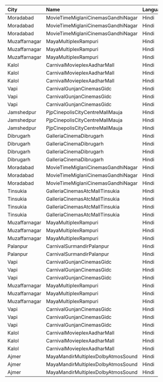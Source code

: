 | City          | Name                               | Language |  Time | Type            | Price | Capacity | Booked |
| :------------ | :--------------------------------- | :------- | ----: | :-------------- | ----: | -------: | -----: |
| Moradabad     | MovieTimeMiglaniCinemasGandhiNagar | Hindi    | 12:00 | Platinum        |  299₹ |        5 |      2 |
| Moradabad     | MovieTimeMiglaniCinemasGandhiNagar | Hindi    | 12:00 | Gold            |  159₹ |       58 |      2 |
| Moradabad     | MovieTimeMiglaniCinemasGandhiNagar | Hindi    | 12:00 | Silver          |  159₹ |       56 |      0 |
| Muzaffarnagar | MayaMultiplexRampuri               | Hindi    | 12:15 | Platinumclass   |  110₹ |       45 |     26 |
| Muzaffarnagar | MayaMultiplexRampuri               | Hindi    | 12:15 | Goldclass       |   90₹ |      167 |     85 |
| Muzaffarnagar | MayaMultiplexRampuri               | Hindi    | 12:15 | Silverclass     |   70₹ |       48 |     24 |
| Kalol         | CarnivalMovieplexAadharMall        | Hindi    | 13:00 | SilverOffline   |  100₹ |       48 |     24 |
| Kalol         | CarnivalMovieplexAadharMall        | Hindi    | 13:00 | GoldOffline     |  130₹ |      315 |    157 |
| Kalol         | CarnivalMovieplexAadharMall        | Hindi    | 13:00 | PlatinumOffline |  140₹ |       15 |      8 |
| Vapi          | CarnivalGunjanCinemasGidc          | Hindi    | 13:00 | PlatinumOffline |  150₹ |       85 |      0 |
| Vapi          | CarnivalGunjanCinemasGidc          | Hindi    | 13:00 | GoldOffline     |  150₹ |       55 |      0 |
| Vapi          | CarnivalGunjanCinemasGidc          | Hindi    | 13:00 | Silver          |  150₹ |       58 |      0 |
| Jamshedpur    | PjpCinepolisCityCentreMallMauja    | Hindi    | 13:15 | Normal          |  160₹ |       11 |      0 |
| Jamshedpur    | PjpCinepolisCityCentreMallMauja    | Hindi    | 13:15 | Executive       |  180₹ |       16 |      0 |
| Jamshedpur    | PjpCinepolisCityCentreMallMauja    | Hindi    | 13:15 | Premium         |  200₹ |       29 |      0 |
| Dibrugarh     | GalleriaCinemaDibrugarh            | Hindi    | 14:45 | Business        |  340₹ |       16 |      8 |
| Dibrugarh     | GalleriaCinemaDibrugarh            | Hindi    | 14:45 | Silver          |  100₹ |       58 |     33 |
| Dibrugarh     | GalleriaCinemaDibrugarh            | Hindi    | 14:45 | Gold            |  190₹ |       59 |     30 |
| Dibrugarh     | GalleriaCinemaDibrugarh            | Hindi    | 14:45 | Executive       |  240₹ |       94 |     47 |
| Moradabad     | MovieTimeMiglaniCinemasGandhiNagar | Hindi    | 15:00 | Platinum        |  299₹ |        5 |      3 |
| Moradabad     | MovieTimeMiglaniCinemasGandhiNagar | Hindi    | 15:00 | Gold            |  159₹ |       58 |      0 |
| Moradabad     | MovieTimeMiglaniCinemasGandhiNagar | Hindi    | 15:00 | Silver          |  159₹ |       56 |      0 |
| Tinsukia      | GalleriaCinemasAtcMallTinsukia     | Hindi    | 15:00 | Business        |  290₹ |       14 |      7 |
| Tinsukia      | GalleriaCinemasAtcMallTinsukia     | Hindi    | 15:00 | Silver          |  100₹ |       34 |     18 |
| Tinsukia      | GalleriaCinemasAtcMallTinsukia     | Hindi    | 15:00 | Gold            |  190₹ |       66 |     33 |
| Tinsukia      | GalleriaCinemasAtcMallTinsukia     | Hindi    | 15:00 | Platinum        |  240₹ |      123 |     61 |
| Muzaffarnagar | MayaMultiplexRampuri               | Hindi    | 15:15 | Platinumclass   |  110₹ |       45 |     26 |
| Muzaffarnagar | MayaMultiplexRampuri               | Hindi    | 15:15 | Goldclass       |   90₹ |      167 |     85 |
| Muzaffarnagar | MayaMultiplexRampuri               | Hindi    | 15:15 | Silverclass     |   70₹ |       48 |     24 |
| Palanpur      | CarnivalSurmandirPalanpur          | Hindi    | 15:30 | Balcony         |  130₹ |      215 |    109 |
| Palanpur      | CarnivalSurmandirPalanpur          | Hindi    | 15:30 | FirstClass      |  130₹ |      256 |    128 |
| Vapi          | CarnivalGunjanCinemasGidc          | Hindi    | 15:45 | PlatinumOffline |  150₹ |       85 |      0 |
| Vapi          | CarnivalGunjanCinemasGidc          | Hindi    | 15:45 | GoldOffline     |  150₹ |       55 |      0 |
| Vapi          | CarnivalGunjanCinemasGidc          | Hindi    | 15:45 | Silver          |  150₹ |       58 |      0 |
| Muzaffarnagar | MayaMultiplexRampuri               | Hindi    | 18:15 | Platinumclass   |  110₹ |       45 |     26 |
| Muzaffarnagar | MayaMultiplexRampuri               | Hindi    | 18:15 | Goldclass       |   90₹ |      167 |     85 |
| Muzaffarnagar | MayaMultiplexRampuri               | Hindi    | 18:15 | Silverclass     |   70₹ |       48 |     24 |
| Vapi          | CarnivalGunjanCinemasGidc          | Hindi    | 18:30 | PlatinumOffline |  150₹ |       85 |      0 |
| Vapi          | CarnivalGunjanCinemasGidc          | Hindi    | 18:30 | GoldOffline     |  150₹ |       55 |      0 |
| Vapi          | CarnivalGunjanCinemasGidc          | Hindi    | 18:30 | Silver          |  150₹ |       58 |      0 |
| Kalol         | CarnivalMovieplexAadharMall        | Hindi    | 18:30 | SilverOffline   |  100₹ |       48 |     24 |
| Kalol         | CarnivalMovieplexAadharMall        | Hindi    | 18:30 | GoldOffline     |  130₹ |      315 |    157 |
| Kalol         | CarnivalMovieplexAadharMall        | Hindi    | 18:30 | PlatinumOffline |  140₹ |       15 |      8 |
| Ajmer         | MayaMandirMultiplexDolbyAtmosSound | Hindi    | 19:00 | ClubA           |  112₹ |       20 |     10 |
| Ajmer         | MayaMandirMultiplexDolbyAtmosSound | Hindi    | 19:00 | ClubB           |  112₹ |       20 |     20 |
| Ajmer         | MayaMandirMultiplexDolbyAtmosSound | Hindi    | 19:00 | Premium         |   90₹ |      160 |    104 |